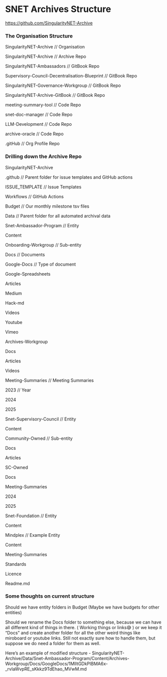 # SNET Archives Structure

https://github.com/SingularityNET-Archive

### The Organisation Structure



SingularityNET-Archive // Organisation

SingularityNET-Archive // Archive Repo

SingularityNET-Ambassadors // GitBook Repo

Supervisory-Council-Decentralisation-Blueprint // GitBook Repo

SingularityNET-Governance-Workgroup // GitBook Repo

SingularityNET-Archive-GitBook // GitBook Repo

meeting-summary-tool // Code Repo

snet-doc-manager // Code Repo

LLM-Development // Code Repo

archive-oracle // Code Repo

.gitHub // Org Profile Repo



### Drilling down the Archive Repo



SingularityNET-Archive

.github // Parent folder for issue templates and GitHub actions

ISSUE_TEMPLATE // Issue Templates

Workflows // GitHub Actions

Budget // Our monthly milestone tsv files

Data // Parent folder for all automated archival data

Snet-Ambassador-Program // Entity

Content

Onboarding-Workgroup // Sub-entity

Docs // Documents

Google-Docs // Type of document

Google-Spreadsheets

Articles

Medium

Hack-md

Videos

Youtube

Vimeo

Archives-Workgroup

Docs

Articles

Videos

Meeting-Summaries // Meeting Summaries

2023 // Year

2024

2025

Snet-Supervisory-Council // Entity

Content

Community-Owned // Sub-entity

Docs

Articles

SC-Owned

Docs

Meeting-Summaries

2024

2025

Snet-Foundation // Entity

Content

Mindplex // Example Entity

Content

Meeting-Summaries

Standards

Licence

Readme.md





### Some thoughts on current structure



Should we have entity folders in Budget (Maybe we have budgets for other entities)

Should we rename the Docs folder to something else, because we can have all different kind of things in there. ( Working things or links😅 ) or we keep it “Docs” and create another folder for all the other weird things like miroboard or youtube links. Still not exactly sure how to handle them, but suppose we do need a folder for them as well.

Here’s an example of modified structure - SingularityNET-Archive/Data/Snet-Ambassador-Program/Content/Archives-Workgroup/Docs/GoogleDocs/1MIItGDkPIBMA6x-_rvIaWvpRE_sKkkz9TdEhao_MVwM.md

